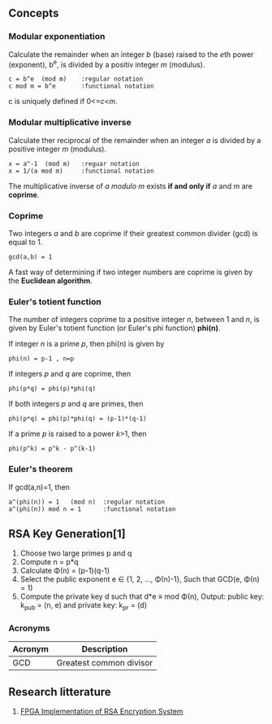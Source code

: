 ## Concepts
### Modular exponentiation
Calculate the remainder when an integer *b* (base) raised to the *e*th power (exponent), b<sup>e</sup>, is divided by a positiv integer *m* (modulus).

	c = b^e  (mod m)    :regular notation
	c mod m = b^e       :functional notation

c is uniquely defined if 0<=*c*<*m*.

### Modular multiplicative inverse
Calculate ther reciprocal of the remainder when an integer *a* is divided by a positive integer *m* (modulus).

	x = a^-1  (mod m)   :reguar notation
	x = 1/(a mod m)     :functional notation

The multiplicative inverse of *a modulo m* exists __if and only if__ *a* and *m* are __coprime__.

### Coprime
Two integers *a* and *b* are coprime if their greatest common divider (gcd) is equal to 1.

	gcd(a,b) = 1

A fast way of determining if two integer numbers are coprime is given by the __Euclidean algorithm__.

### Euler's totient function
The number of integers coprime to a positive integer *n*, between 1 and *n*, is given by Euler's totient function (or Euler's phi function) __phi(n)__.

If integer *n* is a prime *p*, then phi(n) is given by

	phi(n) = p-1 , n=p

If integers *p* and *q* are coprime, then

	phi(p*q) = phi(p)*phi(q)

If both integers *p* and *q* are primes, then

	phi(p*q) = phi(p)*phi(q) = (p-1)*(q-1)

If a prime *p* is raised to a power *k*>1, then

	phi(p^k) = p^k - p^(k-1)

### Euler's theorem
If gcd(a,n)=1, then

	a^(phi(n)) = 1   (mod n)  :regular notation
	a^(phi(n)) mod n = 1      :functional notation

## RSA Key Generation[1]

1. Choose two large primes p and q
2. Compute n = p*q
3. Calculate Φ(n) = (p-1)(q-1)
4. Select the public exponent e ∈ {1, 2, ..., Φ(n)-1}, Such that GCD(e, Φ(n) = 1)
5. Compute the private key d such that d*e ≡ mod Φ(n), Output: public key: k<sub>pub</sub> = (n, e) and private key: k<sub>pr</sub> = (d)

### Acronyms

|Acronym|Description            |
|-------|-----------------------|
|GCD    |Greatest common divisor|

## Research litterature

1. [FPGA Implementation of RSA Encryption System](http://www.ijcaonline.org/volume19/number9/pxc3873173.pdf)
